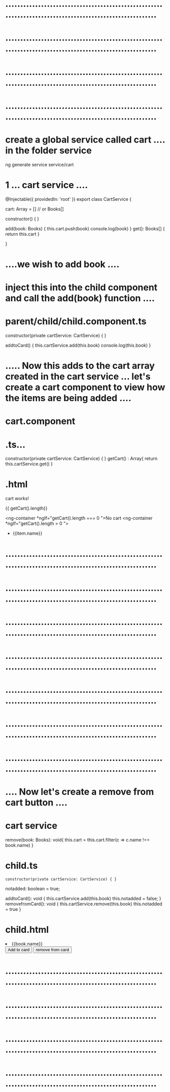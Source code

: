 # ........................................................................................................
# ........................................................................................................
# ........................................................................................................
# ........................................................................................................
# create a global service called cart  .... in the folder service

ng generate service service/cart



# 1 ... cart service ....
@Injectable({
  providedIn: 'root'
})
export class CartService {

  cart: Array<Books> = []  // or Books[]
   
  constructor() { }


  add(book: Books) {
    this.cart.push(book)
    console.log(book)
  }
   get(): Books[] {
    return  this.cart
    }

}


# ....we wish to add book .... 
# inject this into the child component and call the add(book) function ....    

# parent/child/child.component.ts

constructor(private cartService: CartService) { }
 
  addtoCard() {
    this.cartService.add(this.book)
    console.log(this.book)
  }

# ..... Now this adds to the cart array created in the cart service ... let's create a cart component to view how the items are being added ....   


# cart.component
# .ts... 

  constructor(private cartService: CartService) { }
  getCart() : Array<Books>{
   return this.cartService.get()
  }
 
# .html

<p>cart works!</p>

<div>{{ getCart().length}}</div>

<ng-container *ngIf="getCart().length === 0 ">No cart </ng-container>
<ng-container *ngIf="getCart().length > 0 ">

<ul>
    <ng-container *ngFor="let item of getCart()">
        <li>{{item.name}}</li>
    </ng-container>
</ul>

</ng-container>



# ........................................................................................................
# ........................................................................................................
# ........................................................................................................
# ........................................................................................................
# ........................................................................................................
# ........................................................................................................
# ........................................................................................................

# .... Now let's create a remove from cart button .... 

# cart service
  remove(book: Books): void{
   this.cart = this.cart.filter(c => c.name !== book.name)
  }


# child.ts
    constructor(private cartService: CartService) { }
 
  notadded: boolean = true;

  addtoCard(): void {
    this.cartService.add(this.book)
    this.notadded = false;
  }
  removefromCard(): void {
    this.cartService.remove(this.book)
    this.notadded = true
  }
# child.html

<li>{{book.name}}</li>
<ng-container *ngIf="notadded">
    <button (click) = "addtoCard()">Add to card</button>
</ng-container>
<ng-container  *ngIf="!notadded">
    <button (click) = "removefromCard()">remove from card</button>
</ng-container>



# ........................................................................................................
# ........................................................................................................
# ........................................................................................................
# ........................................................................................................








